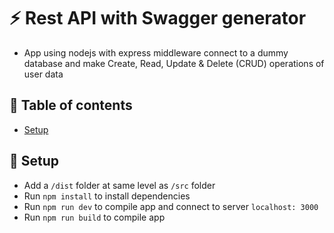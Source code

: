 # :zap: Rest API with Swagger generator

* App using nodejs with express middleware connect to a dummy  database and make Create, Read, Update & Delete (CRUD) operations of user data

## :page_facing_up: Table of contents

* [Setup](#setup)

## :floppy_disk: Setup

* Add a `/dist` folder at same level as `/src` folder
* Run `npm install` to install dependencies
* Run `npm run dev` to compile app and connect to server `localhost: 3000`
* Run `npm run build` to compile app
